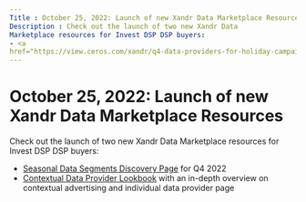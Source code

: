 ```yaml
---
Title : October 25, 2022: Launch of new Xandr Data Marketplace Resources
Description : Check out the launch of two new Xandr Data
Marketplace resources for Invest DSP DSP buyers:
- <a
href="https://view.ceros.com/xandr/q4-data-providers-for-holiday-campaigns/p/1"
---
```



# October 25, 2022: Launch of new Xandr Data Marketplace Resources





Check out the launch of two new Xandr Data
Marketplace resources for Invest DSP DSP buyers:

- <a
  href="https://view.ceros.com/xandr/q4-data-providers-for-holiday-campaigns/p/1"
  class="xref" target="_blank">Seasonal Data Segments Discovery Page</a>
  for Q4 2022
- <a href="https://view.ceros.com/xandr/data-marketplace-lookbook/p/1"
  class="xref" target="_blank">Contextual Data Provider Lookbook</a>
  with an in-depth overview on contextual advertising and individual
  data provider page






